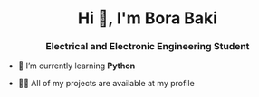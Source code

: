 <h1 align="center">Hi 👋, I'm Bora Baki</h1>
<h3 align="center">Electrical and Electronic Engineering Student</h3>

- 🌱 I’m currently learning **Python**

- 👨‍💻 All of my projects are available at my profile


<p align="left">
</p>
